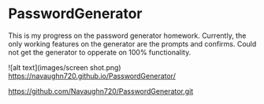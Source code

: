 # PasswordGenerator
This is my progress on the password generator homework.
Currently, the only working features on the generator are the prompts and confirms.
Could not get the generator to opperate on 100% functionality.

![alt text](images/screen shot.png)
https://navaughn720.github.io/PasswordGenerator/

https://github.com/Navaughn720/PasswordGenerator.git
